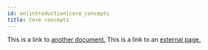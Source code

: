 ```yaml
---
id: en|introduction|core_concepts
title: Core concepts
---
```


This is a link to [another document.](doc3.md) This is a link to an [external
page.](http://www.example.com)  
